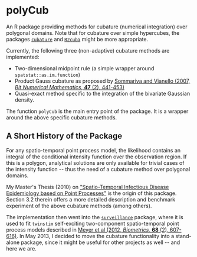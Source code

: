 polyCub
=======

An R package providing methods for cubature (numerical integration) over
polygonal domains. Note that for cubature over simple hypercubes, the packages
[`cubature`](http://CRAN.R-project.org/package=cubature)
and [`R2cuba`](http://CRAN.R-project.org/package=R2cuba)
might be more appropriate.

Currently, the following three (non-adaptive) cubature methods are implemented:
* Two-dimensional midpoint rule (a simple wrapper around
`spatstat::as.im.function`) 
* Product Gauss cubature as proposed by [Sommariva and Vianello (2007,
*Bit Numerical Mathematics*, **47** (2), 441-453)](http://dx.doi.org/10.1007/s10543-007-0131-2)
* Quasi-exact method specific to the integration of the bivariate Gaussian
density.

The function `polyCub` is the main entry point of the package. It is a
wrapper around the above specific cubature methods.

A Short History of the Package
---------------------------------------
For any spatio-temporal point process model, the likelihood contains an integral of the conditional intensity function over the observation region. If this is a polygon, analytical solutions are only available for trivial cases of the intensity function -- thus the need of a cubature method over polygonal domains.

My Master's Thesis (2010) on ["Spatio-Temporal Infectious Disease Epidemiology based on Point Processes"](http://epub.ub.uni-muenchen.de/11703/) is the origin of this package. Section 3.2 therein offers a more detailed description and benchmark experiment of the above cubature methods (among others).

The implementation then went into the [`surveillance`](http://CRAN.R-project.org/package=surveillance) package, where it is used to fit `twinstim` self-exciting two-component spatio-temporal point process models described in [Meyer et al (2012, *Biometrics*, **68** (2), 607-616)](http://dx.doi.org/10.1111/j.1541-0420.2011.01684.x).
In May 2013, I decided to move the cubature functionality into a stand-alone package, since it might be useful for other projects as well -- and here we are.
